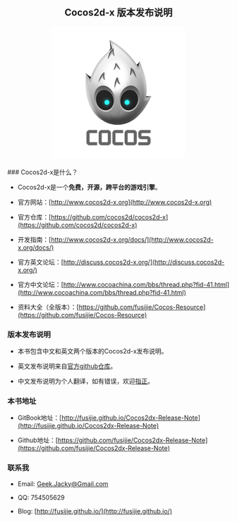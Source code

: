 <div align="center"><h2>Cocos2d-x 版本发布说明</div>


<div align="center"><img src="cocos.png" alt="" border="0" title="Cocos" /><br></br></div>
### Cocos2d-x是什么？

* Cocos2d-x是一个**免费，开源，跨平台的游戏引擎**。

* 官方网站：[http://www.cocos2d-x.org](http://www.cocos2d-x.org)

* 官方仓库：[https://github.com/cocos2d/cocos2d-x](https://github.com/cocos2d/cocos2d-x)

* 开发指南：[http://www.cocos2d-x.org/docs/](http://www.cocos2d-x.org/docs/)

* 官方英文论坛：[http://discuss.cocos2d-x.org/](http://discuss.cocos2d-x.org/)

* 官方中文论坛：[http://www.cocoachina.com/bbs/thread.php?fid-41.html](http://www.cocoachina.com/bbs/thread.php?fid-41.html)

* 资料大全（全版本）：[https://github.com/fusijie/Cocos-Resource](https://github.com/fusijie/Cocos-Resource)

### 版本发布说明

* 本书包含中文和英文两个版本的Cocos2d-x发布说明。

* 英文发布说明来自[官方github仓库](https://github.com/cocos2d/cocos2d-x)。

* 中文发布说明为个人翻译，如有错误，欢迎[指正](https://github.com/fusijie/Cocos2dx-Release-Note/issues)。

### 本书地址

* GitBook地址：[http://fusijie.github.io/Cocos2dx-Release-Note](http://fusijie.github.io/Cocos2dx-Release-Note)

* Github地址：[https://github.com/fusijie/Cocos2dx-Release-Note](https://github.com/fusijie/Cocos2dx-Release-Note)

### 联系我

* Email: Geek.Jacky@Gmail.com

* QQ: 754505629

* Blog: [http://fusijie.github.io/](http://fusijie.github.io/)